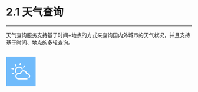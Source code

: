 

# 2.1 天气查询

---

 天气查询服务支持基于时间+地点的方式来查询国内外城市的天气状况，并且支持基于时间、地点的多轮查询。

##                                                                                                            















































##                                                                                                          ![](/assets/Weather.png)

